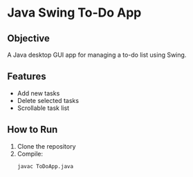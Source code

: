 # Java Swing To-Do App

## Objective
A Java desktop GUI app for managing a to-do list using Swing.

## Features
- Add new tasks
- Delete selected tasks
- Scrollable task list

## How to Run
1. Clone the repository
2. Compile:
   ```bash
   javac ToDoApp.java
